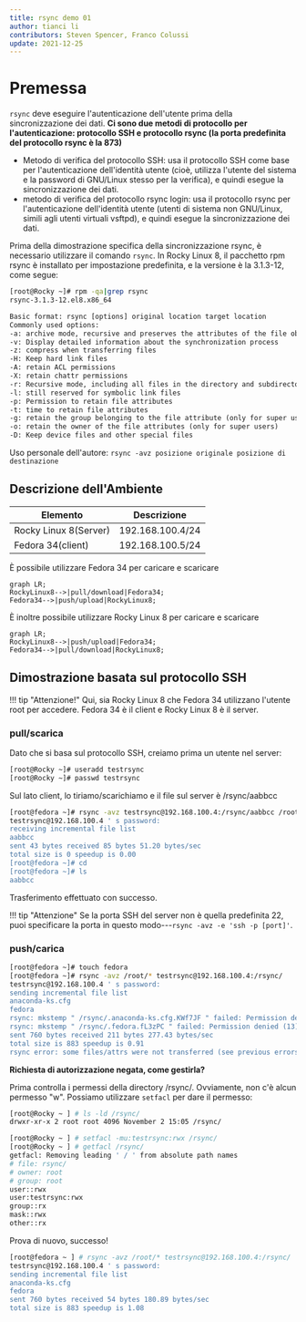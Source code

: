 ```yaml
---
title: rsync demo 01
author: tianci li
contributors: Steven Spencer, Franco Colussi
update: 2021-12-25
---
```


# Premessa

`rsync` deve eseguire l'autenticazione dell'utente prima della sincronizzazione dei dati. **Ci sono due metodi di protocollo per l'autenticazione: protocollo SSH e protocollo rsync (la porta predefinita del protocollo rsync è la 873)**

* Metodo di verifica del protocollo SSH: usa il protocollo SSH come base per l'autenticazione dell'identità utente (cioè, utilizza l'utente del sistema e la password di GNU/Linux stesso per la verifica), e quindi esegue la sincronizzazione dei dati.
* metodo di verifica del protocollo rsync login: usa il protocollo rsync per l'autenticazione dell'identità utente (utenti di sistema non GNU/Linux, simili agli utenti virtuali vsftpd), e quindi esegue la sincronizzazione dei dati.

Prima della dimostrazione specifica della sincronizzazione rsync, è necessario utilizzare il comando `rsync`. In Rocky Linux 8, il pacchetto rpm rsync è installato per impostazione predefinita, e la versione è la 3.1.3-12, come segue:

```bash
[root@Rocky ~]# rpm -qa|grep rsync
rsync-3.1.3-12.el8.x86_64
```

```txt
Basic format: rsync [options] original location target location
Commonly used options:
-a: archive mode, recursive and preserves the attributes of the file object, which is equivalent to -rlptgoD (without -H, -A, -X)
-v: Display detailed information about the synchronization process
-z: compress when transferring files
-H: Keep hard link files
-A: retain ACL permissions
-X: retain chattr permissions
-r: Recursive mode, including all files in the directory and subdirectories
-l: still reserved for symbolic link files
-p: Permission to retain file attributes
-t: time to retain file attributes
-g: retain the group belonging to the file attribute (only for super users)
-o: retain the owner of the file attributes (only for super users)
-D: Keep device files and other special files
```

Uso personale dell'autore: `rsync -avz posizione originale posizione di destinazione`

## Descrizione dell'Ambiente

| Elemento              | Descrizione      |
| --------------------- | ---------------- |
| Rocky Linux 8(Server) | 192.168.100.4/24 |
| Fedora 34(client)     | 192.168.100.5/24 |

È possibile utilizzare Fedora 34 per caricare e scaricare

```mermaid
graph LR;
RockyLinux8-->|pull/download|Fedora34;
Fedora34-->|push/upload|RockyLinux8;
```

È inoltre possibile utilizzare Rocky Linux 8 per caricare e scaricare

```mermaid
graph LR;
RockyLinux8-->|push/upload|Fedora34;
Fedora34-->|pull/download|RockyLinux8;
```

## Dimostrazione basata sul protocollo SSH

!!! tip "Attenzione!" Qui, sia Rocky Linux 8 che Fedora 34 utilizzano l'utente root per accedere. Fedora 34 è il client e Rocky Linux 8 è il server.

### pull/scarica

Dato che si basa sul protocollo SSH, creiamo prima un utente nel server:

```bash
[root@Rocky ~]# useradd testrsync
[root@Rocky ~]# passwd testrsync
```

Sul lato client, lo tiriamo/scarichiamo e il file sul server è /rsync/aabbcc

```bash
[root@fedora ~]# rsync -avz testrsync@192.168.100.4:/rsync/aabbcc /root
testrsync@192.168.100.4 ' s password:
receiving incremental file list
aabbcc
sent 43 bytes received 85 bytes 51.20 bytes/sec
total size is 0 speedup is 0.00
[root@fedora ~]# cd
[root@fedora ~]# ls
aabbcc
```
Trasferimento effettuato con successo.

!!! tip "Attenzione" Se la porta SSH del server non è quella predefinita 22, puoi specificare la porta in questo modo---`rsync -avz -e 'ssh -p [port]'`.

### push/carica

```bash
[root@fedora ~]# touch fedora
[root@fedora ~]# rsync -avz /root/* testrsync@192.168.100.4:/rsync/
testrsync@192.168.100.4 ' s password:
sending incremental file list
anaconda-ks.cfg
fedora
rsync: mkstemp " /rsync/.anaconda-ks.cfg.KWf7JF " failed: Permission denied (13)
rsync: mkstemp " /rsync/.fedora.fL3zPC " failed: Permission denied (13)
sent 760 bytes received 211 bytes 277.43 bytes/sec
total size is 883 speedup is 0.91
rsync error: some files/attrs were not transferred (see previous errors) (code 23) at main.c(1330) [sender = 3.2.3]
```

**Richiesta di autorizzazione negata, come gestirla?**

Prima controlla i permessi della directory /rsync/. Ovviamente, non c'è alcun permesso "w". Possiamo utilizzare `setfacl` per dare il permesso:

```bash
[root@Rocky ~ ] # ls -ld /rsync/
drwxr-xr-x 2 root root 4096 November 2 15:05 /rsync/
```

```bash
[root@Rocky ~ ] # setfacl -mu:testrsync:rwx /rsync/
[root@Rocky ~ ] # getfacl /rsync/
getfacl: Removing leading ' / ' from absolute path names
# file: rsync/
# owner: root
# group: root
user::rwx
user:testrsync:rwx
group::rx
mask::rwx
other::rx
```

Prova di nuovo, successo!

```bash
[root@fedora ~ ] # rsync -avz /root/* testrsync@192.168.100.4:/rsync/
testrsync@192.168.100.4 ' s password:
sending incremental file list
anaconda-ks.cfg
fedora
sent 760 bytes received 54 bytes 180.89 bytes/sec
total size is 883 speedup is 1.08
```
